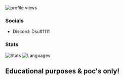 ![profile views](https://profile-counter.glitch.me/dsurathod/count.svg)

### Socials
  - Discord: Dsu#1111


### Stats
![Stats](https://github-readme-stats-eight-theta.vercel.app/api?username=dsurathod&show_icons=true&theme=omni&include_all_commits=true&count_private=true)
![Languages](https://github-readme-stats.vercel.app/api/top-langs/?username=dsurathod&theme=dracula&show_icons=true)

Educational purposes & poc's only!
---
